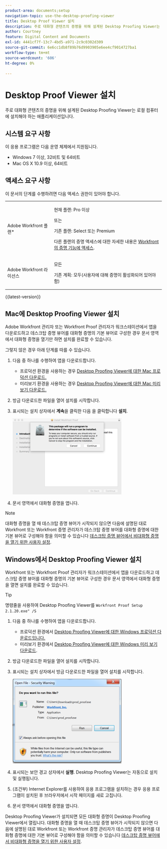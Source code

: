 ```yaml
---
product-area: documents;setup
navigation-topic: use-the-desktop-proofing-viewer
title: Desktop Proof Viewer 설치
description: 주로 대화형 콘텐츠의 증명을 위해 설계된 Desktop Proofing Viewer는 로컬 컴퓨터에 설치해야 하는 애플리케이션입니다.
author: Courtney
feature: Digital Content and Documents
exl-id: 4441cf7f-13c7-4bd5-a971-2c9c0302d309
source-git-commit: 6e6cc1db8f89b76d9903905e6ee4cf9014727ba1
workflow-type: tm+mt
source-wordcount: '606'
ht-degree: 0%

---
```


# Desktop Proof Viewer 설치

주로 대화형 콘텐츠의 증명을 위해 설계된 Desktop Proofing Viewer는 로컬 컴퓨터에 설치해야 하는 애플리케이션입니다.

## 시스템 요구 사항

이 응용 프로그램은 다음 운영 체제에서 지원됩니다.

* Windows 7 이상, 32비트 및 64비트
* Mac OS X 10.9 이상, 64비트

## 액세스 요구 사항

이 문서의 단계를 수행하려면 다음 액세스 권한이 있어야 합니다.

<table style="table-layout:auto"> 
 <col> 
 <col> 
 <tbody> 
  <tr> 
   <td role="rowheader">Adobe Workfront 플랜*</td> 
   <td> <p>현재 플랜: Pro 이상</p> <p>또는</p> <p>기존 플랜: Select 또는 Premium</p> <p>다른 플랜의 증명 액세스에 대한 자세한 내용은 <a href="/help/quicksilver/administration-and-setup/manage-workfront/configure-proofing/access-to-proofing-functionality.md" class="MCXref xref">Workfront의 증명 기능에 액세스</a>.</p> </td> 
  </tr> 
  <tr> 
   <td role="rowheader">Adobe Workfront 라이선스</td> 
   <td> <p>모든</p> <p>기존 계획: 모두(사용자에 대해 증명이 활성화되어 있어야 함)</p> </td> 
  </tr> 
 </tbody> 
</table>

{{latest-version}}

## Mac에 Desktop Proofing Viewer 설치

Adobe Workfront 관리자 또는 Workfront Proof 관리자가 워크스테이션에서 앱을 다운로드하고 데스크탑 증명 뷰어를 대화형 증명의 기본 뷰어로 구성한 경우 문서 영역에서 대화형 증명을 열기만 하면 설치를 완료할 수 있습니다.

그렇지 않은 경우 아래 단계를 따를 수 있습니다.

1. 다음 중 하나를 수행하여 앱을 다운로드합니다.

   * 프로덕션 환경을 사용하는 경우 [Desktop Proofing Viewer에 대한 Mac 프로덕션 다운로드.](https://assets.proofhq.com/nativeviewer/desktop_viewer/Workfront+Proof-2.1.24.pkg)
   * 미리보기 환경을 사용하는 경우 [Desktop Proofing Viewer에 대한 Mac 미리 보기 다운로드.](https://assets.preview.proofhq.com/nativeviewer/desktop_viewer/Workfront+Proof+Preview-2.1.24.pkg)

1. 방금 다운로드한 파일을 열어 설치를 시작합니다.
1. 표시되는 설치 상자에서 **계속**&#x200B;을 클릭한 다음 을 클릭합니다 **설치**.

   ![00000776.png](assets/00000776-350x244.png)

1. 문서 영역에서 대화형 증명을 엽니다.

>[!NOTE]
>
>대화형 증명을 열 때 데스크탑 증명 뷰어가 시작되지 않으면 다음에 설명된 대로 Workfront 또는 Workfront 증명 관리자가 데스크탑 증명 뷰어를 대화형 증명에 대한 기본 뷰어로 구성해야 함을 의미할 수 있습니다 [데스크탑 증명 뷰어에서 비대화형 증명을 열기 위한 사용자 설정](../../../workfront-proof/wp-work-proofsfiles/review-proofs-dpv/destop-proofing-viewer.md#user-setting-for-launching-non-interactive-proofs).

## Windows에서 Desktop Proofing Viewer 설치

Workfront 또는 Workfront Proof 관리자가 워크스테이션에서 앱을 다운로드하고 데스크탑 증명 뷰어를 대화형 증명의 기본 뷰어로 구성한 경우 문서 영역에서 대화형 증명을 열면 설치를 완료할 수 있습니다.

>[!TIP]
>
>명령줄을 사용하여 Desktop Proofing Viewer를 `Workfront Proof Setup 2.1.20.exe" /S`

1. 다음 중 하나를 수행하여 앱을 다운로드합니다.

   * 프로덕션 환경에서 [Desktop Proofing Viewer에 대한 Windows 프로덕션 다운로드입니다.](https://assets.proofhq.com/nativeviewer/desktop_viewer/Workfront+Proof+Setup+2.1.24.exe)
   * 미리보기 환경에서 [Desktop Proofing Viewer에 대한 Windows 미리 보기 다운로드](https://assets.preview.proofhq.com/nativeviewer/desktop_viewer/Workfront+Proof+Preview+Setup+2.1.24.exe).

1. 방금 다운로드한 파일을 열어 설치를 시작합니다.
1. 표시되는 설치 상자에서 방금 다운로드한 파일을 열어 설치를 시작합니다.

   ![Screen_Shot_2018-05-02_at_10.56.55_AM.png](assets/screen-shot-2018-05-02-at-10.56.55-am-350x271.png)

1. 표시되는 보안 경고 상자에서 **실행**. Desktop Proofing Viewer는 자동으로 설치 및 실행됩니다.
1. (조건부) Internet Explorer를 사용하여 응용 프로그램을 설치하는 경우 응용 프로그램이 설치된 후 브라우저에서 시작 페이지를 새로 고칩니다.
1. 문서 영역에서 대화형 증명을 엽니다.

Desktop Proofing Viewer가 설치되면 모든 대화형 증명이 Desktop Proofing Viewer에서 열립니다. 대화형 증명을 열 때 데스크탑 증명 뷰어가 시작되지 않으면 다음에 설명된 대로 Workfront 또는 Workfront 증명 관리자가 데스크탑 증명 뷰어를 대화형 증명에 대한 기본 뷰어로 구성해야 함을 의미할 수 있습니다 [데스크탑 증명 뷰어에서 비대화형 증명을 열기 위한 사용자 설정](../../../workfront-proof/wp-work-proofsfiles/review-proofs-dpv/destop-proofing-viewer.md#user-setting-for-launching-non-interactive-proofs).
